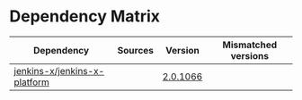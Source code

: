 # Dependency Matrix

Dependency | Sources | Version | Mismatched versions
---------- | ------- | ------- | -------------------
[jenkins-x/jenkins-x-platform](https://github.com/jenkins-x/jenkins-x-platform.git) |  | [2.0.1066](https://github.com/jenkins-x/jenkins-x-platform/releases/tag/v2.0.1066) | 
